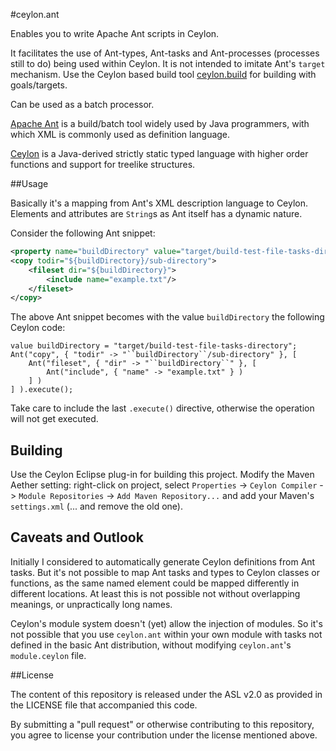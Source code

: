 #ceylon.ant

Enables you to write Apache Ant scripts in Ceylon.

It facilitates the use of Ant-types, Ant-tasks and Ant-processes (processes still to do) being used within Ceylon.
It is not intended to imitate Ant's `target` mechanism.
Use the Ceylon based build tool [ceylon.build](https://github.com/loicrouchon/ceylon.build) for building with goals/targets.

Can be used as a batch processor.

[Apache Ant](https://ant.apache.org/) is a build/batch tool widely used by Java programmers, with which XML is commonly used as definition language.

[Ceylon](http://ceylon-lang.org/) is a Java-derived strictly static typed language with higher order functions and support for treelike structures.



##Usage

Basically it's a mapping from Ant's XML description language to Ceylon.
Elements and attributes are `String`s as Ant itself has a dynamic nature.

Consider the following Ant snippet:

```xml
<property name="buildDirectory" value="target/build-test-file-tasks-directory"/>
<copy todir="${buildDirectory}/sub-directory">
    <fileset dir="${buildDirectory}">
        <include name="example.txt"/>
    </fileset>
</copy>
```

The above Ant snippet becomes with the value `buildDirectory` the following Ceylon code:

```ceylon
value buildDirectory = "target/build-test-file-tasks-directory";
Ant("copy", { "todir" -> "``buildDirectory``/sub-directory" }, [
    Ant("fileset", { "dir" -> "``buildDirectory``" }, [
        Ant("include", { "name" -> "example.txt" } )
    ] )
] ).execute();
```

Take care to include the last `.execute()` directive, otherwise the operation will not get executed.



## Building

Use the Ceylon Eclipse plug-in for building this project.
Modify the Maven Aether setting: right-click on project, select `Properties` -> `Ceylon Compiler` -> `Module Repositories` -> `Add Maven Repository...` and add your Maven's `settings.xml` (... and remove the old one).



## Caveats and Outlook

Initially I considered to automatically generate Ceylon definitions from Ant tasks.
But it's not possible to map Ant tasks and types to Ceylon classes or functions, as the same named element could be mapped differently in different locations.
At least this is not possible not without overlapping meanings, or unpractically long names.

Ceylon's module system doesn't (yet) allow the injection of modules.
So it's not possible that you use `ceylon.ant` within your own module with tasks not defined in the basic Ant distribution, without modifying `ceylon.ant`'s `module.ceylon` file.



##License

The content of this repository is released under the ASL v2.0 as provided in the LICENSE file that accompanied this code.

By submitting a "pull request" or otherwise contributing to this repository, you agree to license your contribution under the license mentioned above.
